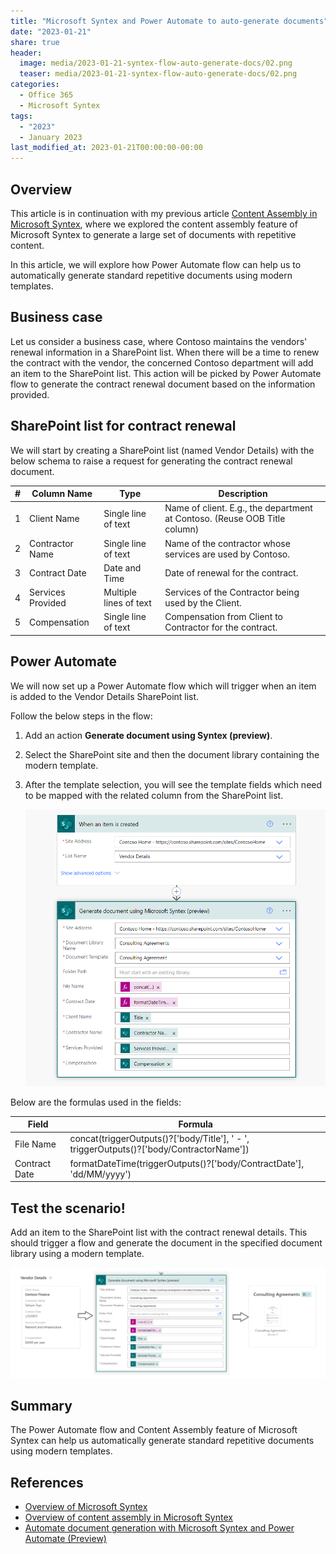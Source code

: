 ```yaml
---
title: "Microsoft Syntex and Power Automate to auto-generate documents"
date: "2023-01-21"
share: true
header:
  image: media/2023-01-21-syntex-flow-auto-generate-docs/02.png
  teaser: media/2023-01-21-syntex-flow-auto-generate-docs/02.png
categories:
  - Office 365
  - Microsoft Syntex
tags:
  - "2023"
  - January 2023
last_modified_at: 2023-01-21T00:00:00-00:00
---
```

## Overview

This article is in continuation with my previous article [Content Assembly in Microsoft Syntex](/posts/2023-01-05-content-assembly-syntex/), where we explored the content assembly feature of Microsoft Syntex to generate a large set of documents with repetitive content.

In this article, we will explore how Power Automate flow can help us to automatically generate standard repetitive documents using modern templates.


## Business case

Let us consider a business case, where Contoso maintains the vendors' renewal information in a SharePoint list. When there will be a time to renew the contract with the vendor, the concerned Contoso department will add an item to the SharePoint list. This action will be picked by Power Automate flow to generate the contract renewal document based on the information provided.


## SharePoint list for contract renewal

We will start by creating a SharePoint list (named Vendor Details) with the below schema to raise a request for generating the contract renewal document.

| **#** | **Column Name** | **Type** | **Description** |
| --- | --- | --- | --- |
| 1 | Client Name | Single line of text | Name of client. E.g., the department at Contoso. (Reuse OOB Title column) |
| 2 | Contractor Name | Single line of text | Name of the contractor whose services are used by Contoso. |
| 3 | Contract Date | Date and Time | Date of renewal for the contract. |
| 4 | Services Provided | Multiple lines of text | Services of the Contractor being used by the Client. |
| 5 | Compensation | Single line of text | Compensation from Client to Contractor for the contract. |


## Power Automate

We will now set up a Power Automate flow which will trigger when an item is added to the Vendor Details SharePoint list.

Follow the below steps in the flow:

1. Add an action **Generate document using Syntex (preview)**.
2. Select the SharePoint site and then the document library containing the modern template.
3. After the template selection, you will see the template fields which need to be mapped with the related column from the SharePoint list.

    ![](/media/2023-01-21-syntex-flow-auto-generate-docs/01.png)

Below are the formulas used in the fields:

| **Field** | **Formula** |
| --- | --- |
| File Name | concat(triggerOutputs()?['body/Title'], ' - ', triggerOutputs()?['body/ContractorName']) |
| Contract Date | formatDateTime(triggerOutputs()?['body/ContractDate'], 'dd/MM/yyyy') |


## Test the scenario!

Add an item to the SharePoint list with the contract renewal details. This should trigger a flow and generate the document in the specified document library using a modern template.

![](/media/2023-01-21-syntex-flow-auto-generate-docs/02.png)


## Summary

The Power Automate flow and Content Assembly feature of Microsoft Syntex can help us automatically generate standard repetitive documents using modern templates.


## References

- [Overview of Microsoft Syntex](https://learn.microsoft.com/en-us/microsoft-365/contentunderstanding/syntex-overview?WT.mc_id=M365-MVP-5003693)
- [Overview of content assembly in Microsoft Syntex](https://learn.microsoft.com/en-us/microsoft-365/contentunderstanding/content-assembly?WT.mc_id=M365-MVP-5003693)
- [Automate document generation with Microsoft Syntex and Power Automate (Preview)](https://learn.microsoft.com/en-us/microsoft-365/syntex/automate-document-generation?WT.mc_id=M365-MVP-5003693)
